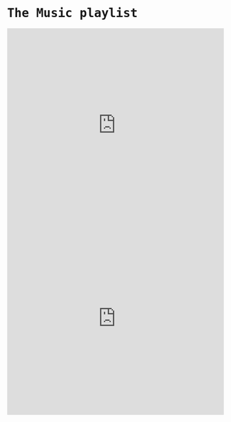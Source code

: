  <style>
    @font-face {
  font-family: 'Caskaydia Cove Nerd Font Complete';
  src: url('http://comboompunktsucht.serveblog.net/fonts/CaskaydiaCoveNerdFont-Bold.ttf') format('ttf'),
       url('http://comboompunktsucht.serveblog.net/fonts/CaskaydiaCoveNerdFont-BoldItalic.ttf') format('ttf'),
       url('http://comboompunktsucht.serveblog.net/fonts/CaskaydiaCoveNerdFont-ExtraLight.ttf') format('ttf'),
       url('http://comboompunktsucht.serveblog.net/fonts/CaskaydiaCoveNerdFont-ExtraLightItalic.ttf') format('ttf'),
       url('http://comboompunktsucht.serveblog.net/fonts/CaskaydiaCoveNerdFont-Italic.ttf') format('ttf'),
       url('http://comboompunktsucht.serveblog.net/fonts/CaskaydiaCoveNerdFont-Light.ttf') format('ttf'),
       url('http://comboompunktsucht.serveblog.net/fonts/CaskaydiaCoveNerdFont-LightItalic.ttf') format('ttf'),
       url('http://comboompunktsucht.serveblog.net/fonts/CaskaydiaCoveNerdFont-Regular.ttf') format('ttf'),
       url('http://comboompunktsucht.serveblog.net/fonts/CaskaydiaCoveNerdFont-SemiBold.ttf') format('ttf'),
       url('http://comboompunktsucht.serveblog.net/fonts/CaskaydiaCoveNerdFont-SemiBoldItalic.ttf') format('ttf'),
       url('http://comboompunktsucht.serveblog.net/fonts/CaskaydiaCoveNerdFont-SemiLight.ttf') format('ttf'),
       url('http://comboompunktsucht.serveblog.net/fonts/CaskaydiaCoveNerdFont-SemiLightItalic.ttf') format('ttff');
  /* Weitere Optionen wie font-weight und font-style können angegeben werden */
  
  font-family: 'Caskaydia Cove Nerd Font Complete Mono';
  src: url('http://comboompunktsucht.serveblog.net/fonts/CaskaydiaCoveNerdFontMono-Bold.ttf') format('ttf'),
       url('http://comboompunktsucht.serveblog.net/fonts/CaskaydiaCoveNerdFontMono-BoldItalic.ttf') format('ttf'),
       url('http://comboompunktsucht.serveblog.net/fonts/CaskaydiaCoveNerdFontMono-ExtraLight.ttf') format('ttf'),
       url('http://comboompunktsucht.serveblog.net/fonts/CaskaydiaCoveNerdFontMono-ExtraLightItalic.ttf') format('ttf'),
       url('http://comboompunktsucht.serveblog.net/fonts/CaskaydiaCoveNerdFontMono-Italic.ttf') format('ttf'),
       url('http://comboompunktsucht.serveblog.net/fonts/CaskaydiaCoveNerdFontMono-Light.ttf') format('ttf'),
       url('http://comboompunktsucht.serveblog.net/fonts/CaskaydiaCoveNerdFontMono-LightItalic.ttf') format('ttf'),
       url('http://comboompunktsucht.serveblog.net/fonts/CaskaydiaCoveNerdFontMono-Regular.ttf') format('ttf'),
       url('http://comboompunktsucht.serveblog.net/fonts/CaskaydiaCoveNerdFontMono-SemiBold.ttf') format('ttf'),
       url('http://comboompunktsucht.serveblog.net/fonts/CaskaydiaCoveNerdFontMono-SemiBoldItalic.ttf') format('ttf'),
       url('http://comboompunktsucht.serveblog.net/fonts/CaskaydiaCoveNerdFontMono-SemiLight.ttf') format('ttf'),
       url('http://comboompunktsucht.serveblog.net/fonts/CaskaydiaCoveNerdFontMono-SemiLightItalic.ttf') format('ttff');
  /* Weitere Optionen wie font-weight und font-style können angegeben werden */
  
  font-family: 'Caskaydia Cove Nerd Font Complete Propo';
  src: url('http://comboompunktsucht.serveblog.net/fonts/CaskaydiaCoveNerdFontPropo-Bold.ttf') format('ttf'),
       url('http://comboompunktsucht.serveblog.net/fonts/CaskaydiaCoveNerdFontPropo-BoldItalic.ttf') format('ttf'),
       url('http://comboompunktsucht.serveblog.net/fonts/CaskaydiaCoveNerdFontPropo-ExtraLight.ttf') format('ttf'),
       url('http://comboompunktsucht.serveblog.net/fonts/CaskaydiaCoveNerdFontPropo-ExtraLightItalic.ttf') format('ttf'),
       url('http://comboompunktsucht.serveblog.net/fonts/CaskaydiaCoveNerdFontPropo-Italic.ttf') format('ttf'),
       url('http://comboompunktsucht.serveblog.net/fonts/CaskaydiaCoveNerdFontPropo-Light.ttf') format('ttf'),
       url('http://comboompunktsucht.serveblog.net/fonts/CaskaydiaCoveNerdFontPropo-LightItalic.ttf') format('ttf'),
       url('http://comboompunktsucht.serveblog.net/fonts/CaskaydiaCoveNerdFontPropo-Regular.ttf') format('ttf'),
       url('http://comboompunktsucht.serveblog.net/fonts/CaskaydiaCoveNerdFontPropo-SemiBold.ttf') format('ttf'),
       url('http://comboompunktsucht.serveblog.net/fonts/CaskaydiaCoveNerdFontPropo-SemiBoldItalic.ttf') format('ttf'),
       url('http://comboompunktsucht.serveblog.net/fonts/CaskaydiaCoveNerdFontPropo-SemiLight.ttf') format('ttf'),
       url('http://comboompunktsucht.serveblog.net/fonts/CaskaydiaCoveNerdFontPropo-SemiLightItalic.ttf') format('ttff');
  /* Weitere Optionen wie font-weight und font-style können angegeben werden */
}

* {
  font-family: 'Caskaydia Cove Nerd Font Complete', 'CaskaydiaCove Nerd Font Complete Propo', sans-serif; /* Verwendung der eigenen Schriftart für den Text auf der Webseite */
}
h1, h2, h3, h4, h5, h6 {
	font-family: 'CaskaydiaCove Nerd Font Complete Mono', 'CaskaydiaCove Nerd Font Complete Propo', monospace;
}

</style>



# The Music playlist




<iframe allow="autoplay *; encrypted-media *;" frameborder="0" height="450" style="width:100%;max-width:660px;overflow:hidden;background:transparent;" sandbox="allow-forms allow-popups allow-same-origin allow-scripts allow-storage-access-by-user-activation allow-top-navigation-by-user-activation" src="https://embed.music.apple.com/de/playlist/favorite/pl.u-mJy81KEuzrlXDBW"></iframe>

<iframe allow="autoplay *; encrypted-media *; fullscreen *; clipboard-write" frameborder="0" height="450" style="width:100%;max-width:660px;overflow:hidden;background:transparent;" sandbox="allow-forms allow-popups allow-same-origin allow-scripts allow-storage-access-by-user-activation allow-top-navigation-by-user-activation" src="https://embed.music.apple.com/de/playlist/black-dragon/pl.u-11zBJ7afNPWl2NG"></iframe>
